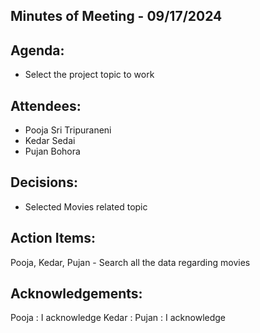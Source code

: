 ## Minutes of Meeting - 09/17/2024

## Agenda:

 - Select the project topic to work

## Attendees:

- Pooja Sri Tripuraneni
- Kedar Sedai
- Pujan Bohora

## Decisions:

- Selected Movies related topic

## Action Items:

Pooja, Kedar, Pujan - Search all the data regarding movies

## Acknowledgements:

Pooja : I acknowledge
Kedar :
Pujan : I acknowledge
